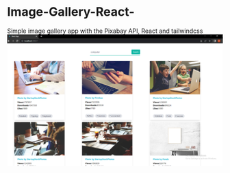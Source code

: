 # Image-Gallery-React-
 Simple image gallery app with the Pixabay API, React and tailwindcss
<img src="ScreenshotImageGallery.png">

